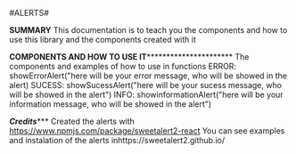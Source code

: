 #ALERTS#

************SUMMARY************
This documentation is to teach you the components and how to use this library and the components created with it

**********COMPONENTS AND HOW TO USE IT********************************
The components and examples of how to use in functions
ERROR: showErrorAlert("here will be your error message, who will be showed in the alert)
SUCESS: showSucessAlert("here will be your sucess message, who will be showed in the alert")
INFO: showinformationAlert("here will be your information message, who will be showed in the alert")

*************Credits****************
Created the alerts with https://www.npmjs.com/package/sweetalert2-react
You can see examples and instalation of the alerts inhttps://sweetalert2.github.io/




